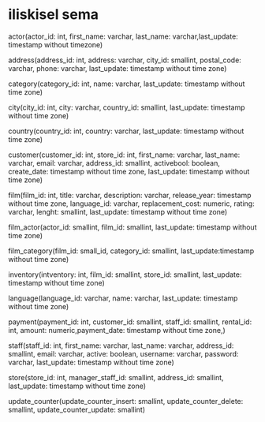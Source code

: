 # iliskisel sema

actor(actor_id: int, first_name: varchar, last_name: varchar,last_update: timestamp without timezone)

address(address_id: int, address: varchar, city_id: smallint, postal_code: varchar, phone: varchar, last_update: timestamp without time zone)

category(category_id: int, name: varchar, last_update: timestamp without time zone)

city(city_id: int, city: varchar, country_id: smallint, last_update: timestamp without time zone)

country(country_id: int, country: varchar, last_update: timestamp without time zone)

customer(customer_id: int, store_id: int, first_name: varchar, last_name: varchar,
email: varchar, address_id: smallint,
activebool: boolean, create_date: timestamp without time zone,
last_update: timestamp without time zone)

film(film_id: int, title: varchar, description: varchar, release_year: timestamp without time zone,
language_id: varchar, replacement_cost: numeric, rating: varchar,
lenght: smallint, last_update: timestamp without time zone)

film_actor(actor_id: smallint, film_id: smallint, last_update: timestamp without time zone)

film_category(film_id: small_id, category_id: smallint, last_update:timestamp without time zone)

inventory(intventory: int, film_id: smallint, store_id: smallint, last_update: timestamp without time zone)

language(language_id: varchar, name: varchar, last_update: timestamp without time zone)

payment(payment_id: int, customer_id: smallint, staff_id: smallint, rental_id: int, amount: numeric,payment_date: timestamp without time zone,)

staff(staff_id: int, first_name: varchar, last_name: varchar, address_id: smallint, email: varchar, active: boolean,
username: varchar, password: varchar, last_update: timestamp without time zone)

store(store_id: int, manager_staff_id: smallint, address_id: smallint, last_update: timestamp without time zone)

update_counter(update_counter_insert: smallint, update_counter_delete: smallint, update_counter_update: smallint)